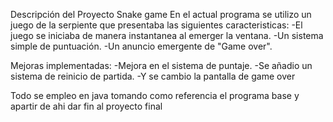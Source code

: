 Descripción del Proyecto
Snake game
En el actual programa se utilizo un juego de la serpiente que presentaba las siguientes caracteristicas:
-El juego se iniciaba de manera instantanea al emerger la ventana.
-Un sistema simple de puntuación.
-Un anuncio emergente de "Game over".

Mejoras implementadas:
-Mejora en el sistema de puntaje.
-Se añadio un sistema de reinicio de partida.
-Y se cambio la pantalla de game over

Todo se empleo en java tomando como referencia el programa base y apartir de ahi dar fin al proyecto final
